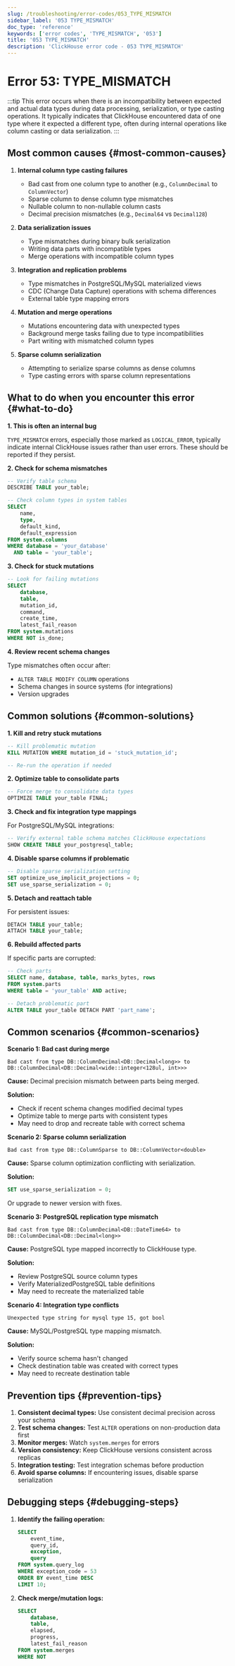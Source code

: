```yaml
---
slug: /troubleshooting/error-codes/053_TYPE_MISMATCH
sidebar_label: '053 TYPE_MISMATCH'
doc_type: 'reference'
keywords: ['error codes', 'TYPE_MISMATCH', '053']
title: '053 TYPE_MISMATCH'
description: 'ClickHouse error code - 053 TYPE_MISMATCH'
---
```


# Error 53: TYPE_MISMATCH

:::tip
This error occurs when there is an incompatibility between expected and actual data types during data processing, serialization, or type casting operations.
It typically indicates that ClickHouse encountered data of one type where it expected a different type, often during internal operations like column casting or data serialization.
:::

## Most common causes {#most-common-causes}

1. **Internal column type casting failures**
    - Bad cast from one column type to another (e.g., `ColumnDecimal` to `ColumnVector`)
    - Sparse column to dense column type mismatches
    - Nullable column to non-nullable column casts
    - Decimal precision mismatches (e.g., `Decimal64` vs `Decimal128`)

2. **Data serialization issues**
    - Type mismatches during binary bulk serialization
    - Writing data parts with incompatible types
    - Merge operations with incompatible column types

3. **Integration and replication problems**
    - Type mismatches in PostgreSQL/MySQL materialized views
    - CDC (Change Data Capture) operations with schema differences
    - External table type mapping errors

4. **Mutation and merge operations**
    - Mutations encountering data with unexpected types
    - Background merge tasks failing due to type incompatibilities
    - Part writing with mismatched column types

5. **Sparse column serialization**
    - Attempting to serialize sparse columns as dense columns
    - Type casting errors with sparse column representations

## What to do when you encounter this error {#what-to-do}

**1. This is often an internal bug**

`TYPE_MISMATCH` errors, especially those marked as `LOGICAL_ERROR`, typically indicate internal ClickHouse issues rather than user errors.
These should be reported if they persist.

**2. Check for schema mismatches**

```sql
-- Verify table schema
DESCRIBE TABLE your_table;

-- Check column types in system tables
SELECT 
    name,
    type,
    default_kind,
    default_expression
FROM system.columns
WHERE database = 'your_database' 
  AND table = 'your_table';
```

**3. Check for stuck mutations**

```sql
-- Look for failing mutations
SELECT 
    database,
    table,
    mutation_id,
    command,
    create_time,
    latest_fail_reason
FROM system.mutations
WHERE NOT is_done;
```

**4. Review recent schema changes**

Type mismatches often occur after:
- `ALTER TABLE MODIFY COLUMN` operations
- Schema changes in source systems (for integrations)
- Version upgrades

## Common solutions {#common-solutions}

**1. Kill and retry stuck mutations**

```sql
-- Kill problematic mutation
KILL MUTATION WHERE mutation_id = 'stuck_mutation_id';

-- Re-run the operation if needed
```

**2. Optimize table to consolidate parts**

```sql
-- Force merge to consolidate data types
OPTIMIZE TABLE your_table FINAL;
```

**3. Check and fix integration type mappings**

For PostgreSQL/MySQL integrations:

```sql
-- Verify external table schema matches ClickHouse expectations
SHOW CREATE TABLE your_postgresql_table;
```

**4. Disable sparse columns if problematic**

```sql
-- Disable sparse serialization setting
SET optimize_use_implicit_projections = 0;
SET use_sparse_serialization = 0;
```

**5. Detach and reattach table**

For persistent issues:

```sql
DETACH TABLE your_table;
ATTACH TABLE your_table;
```

**6. Rebuild affected parts**

If specific parts are corrupted:

```sql
-- Check parts
SELECT name, database, table, marks_bytes, rows
FROM system.parts
WHERE table = 'your_table' AND active;

-- Detach problematic part
ALTER TABLE your_table DETACH PART 'part_name';
```

## Common scenarios {#common-scenarios}

**Scenario 1: Bad cast during merge**

```text
Bad cast from type DB::ColumnDecimal<DB::Decimal<long>> to
DB::ColumnDecimal<DB::Decimal<wide::integer<128ul, int>>>
```

**Cause:** Decimal precision mismatch between parts being merged.

**Solution:**
- Check if recent schema changes modified decimal types
- Optimize table to merge parts with consistent types
- May need to drop and recreate table with correct schema

**Scenario 2: Sparse column serialization**

```text
Bad cast from type DB::ColumnSparse to DB::ColumnVector<double>
```

**Cause:** Sparse column optimization conflicting with serialization.

**Solution:**

```sql
SET use_sparse_serialization = 0;
```
Or upgrade to newer version with fixes.

**Scenario 3: PostgreSQL replication type mismatch**

```text
Bad cast from type DB::ColumnDecimal<DB::DateTime64> to
DB::ColumnDecimal<DB::Decimal<long>>
```

**Cause:** PostgreSQL type mapped incorrectly to ClickHouse type.

**Solution:**
- Review PostgreSQL source column types
- Verify MaterializedPostgreSQL table definitions
- May need to recreate the materialized table

**Scenario 4: Integration type conflicts**

```text
Unexpected type string for mysql type 15, got bool
```

**Cause:** MySQL/PostgreSQL type mapping mismatch.

**Solution:**
- Verify source schema hasn't changed
- Check destination table was created with correct types
- May need to recreate destination table

## Prevention tips {#prevention-tips}

1. **Consistent decimal types:** Use consistent decimal precision across your schema
2. **Test schema changes:** Test `ALTER` operations on non-production data first
3. **Monitor merges:** Watch `system.merges` for errors
4. **Version consistency:** Keep ClickHouse versions consistent across replicas
5. **Integration testing:** Test integration schemas before production
6. **Avoid sparse columns:** If encountering issues, disable sparse serialization

## Debugging steps {#debugging-steps}

1. **Identify the failing operation:**

   ```sql
   SELECT 
       event_time,
       query_id,
       exception,
       query
   FROM system.query_log
   WHERE exception_code = 53
   ORDER BY event_time DESC
   LIMIT 10;
   ```

2. **Check merge/mutation logs:**

   ```sql
   SELECT 
       database,
       table,
       elapsed,
       progress,
       latest_fail_reason
   FROM system.merges
   WHERE NOT
